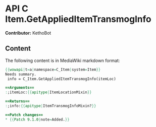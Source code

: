 # API C Item.GetAppliedItemTransmogInfo

**Contributor:** KethoBot

## Content

The following content is in MediaWiki markdown format:

```mediawiki
{{wowapi|t=a|namespace=C_Item|system=Item}}
Needs summary.
 info = C_Item.GetAppliedItemTransmogInfo(itemLoc)

==Arguments==
:;itemLoc:{{apitype|ItemLocationMixin}}

==Returns==
:;info:{{apitype|ItemTransmogInfoMixin?}}

==Patch changes==
* {{Patch 9.1.0|note=Added.}}
```